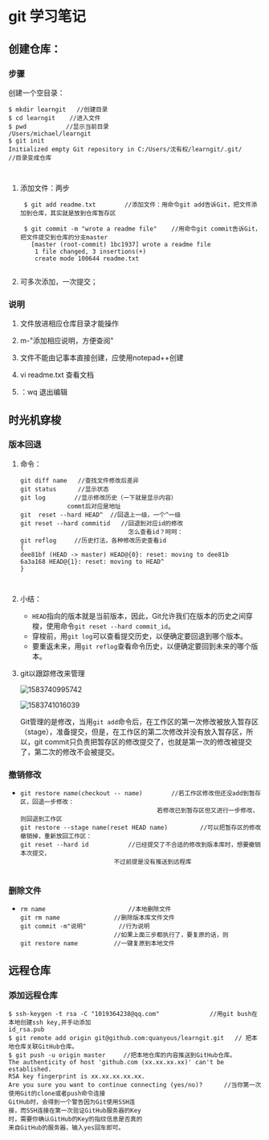 # git 学习笔记

## 创建仓库：

### 步骤

创建一个空目录：

```
$ mkdir learngit   //创建目录
$ cd learngit    //进入文件
$ pwd			//显示当前目录
/Users/michael/learngit
$ git init
Initialized empty Git repository in C:/Users/沈有权/learngit/.git/      //目录变成仓库



```

1. 添加文件：两步

   ```
    $ git add readme.txt		//添加文件：用命令git add告诉Git，把文件添加到仓库，其实就是放到仓库暂存区
   
    $ git commit -m "wrote a readme file"    //用命令git commit告诉Git，把文件提交到仓库的分支master
      [master (root-commit) 1bc1937] wrote a readme file
       1 file changed, 3 insertions(+)
       create mode 100644 readme.txt
   
   
   ```

2. 可多次添加，一次提交；

### 说明

1. 文件放进相应仓库目录才能操作

2. m-"添加相应说明，方便查阅"
3. 文件不能由记事本直接创建，应使用notepad++创建
4. vi readme.txt 查看文档
5. ：wq 退出编辑



## 时光机穿梭

### 版本回退

1. 命令：

   ```
   git diff name   //查找文件修改后差异
   git status      //显示状态
   git log        //显示修改历史（一下就是显示内容）
   				commt后对应是地址
   git  reset --hard HEAD^  //回退上一级，一个^一级  
   git reset --hard commitid   //回退到对应id的修改
                                 怎么查看id？呵呵：
   git reflog     //历史打法，各种修改历史查看id
   { 
   dee81bf (HEAD -> master) HEAD@{0}: reset: moving to dee81b
   6a3a168 HEAD@{1}: reset: moving to HEAD^
   }
   
   
   
   ```

2. 小结：

   - `HEAD`指向的版本就是当前版本，因此，Git允许我们在版本的历史之间穿梭，使用命令`git reset --hard commit_id`。
   - 穿梭前，用`git log`可以查看提交历史，以便确定要回退到哪个版本。
   - 要重返未来，用`git reflog`查看命令历史，以便确定要回到未来的哪个版本。

3. git以跟踪修改来管理

   

   ![1583740995742](C:\Users\沈有权\AppData\Roaming\Typora\typora-user-images\1583740995742.png)

   ![1583741016039](D:\桌面\md\1583741016039.png)

   Git管理的是修改，当用`git add`命令后，在工作区的第一次修改被放入暂存区（stage），准备提交，但是，在工作区的第二次修改并没有放入暂存区，所以，git commit只负责把暂存区的修改提交了，也就是第一次的修改被提交了，第二次的修改不会被提交。

### 撤销修改

- ```
  git restore name(checkout -- name)		//若工作区修改但还没add到暂存区，回退一步修改：
  							            若修改已到暂存区但又进行一步修改，则回退到工作区
  git restore --stage name(reset HEAD name)			//可以把暂存区的修改撤销掉，重新放回工作区：
  git reset --hard id			//已经提交了不合适的修改到版本库时，想要撤销本次提交，
  							不过前提是没有推送到远程库
  							
  ```

### 删除文件

- ```
  rm name						//本地删除文件
  git rm name          		//删除版本库文件文件
  git commit -m"说明"   		//行为说明
  							//如果上面三步都执行了，要复原的话，则
  git restore name			//一键复原到本地文件
  ```

## 远程仓库

### 添加远程仓库

```
$ ssh-keygen -t rsa -C "1019364238@qq.com"       		//用git bush在本地创建ssh key,并手动添加														  id_rsa.pub
$ git remote add origin git@github.com:quanyous/learngit.git   // 把本地仓库关联GitHub仓库。
$ git push -u origin master     //把本地仓库的内容推送到GitHub仓库。
The authenticity of host 'github.com (xx.xx.xx.xx)' can't be established.
RSA key fingerprint is xx.xx.xx.xx.xx.
Are you sure you want to continue connecting (yes/no)?		//当你第一次使用Git的clone或者push命令连接														GitHub时，会得到一个警告因为Git使用SSH连															接，而SSH连接在第一次验证GitHub服务器的Key															时，需要你确认GitHub的Key的指纹信息是否真的														  来自GitHub的服务器，输入yes回车即可。

```











